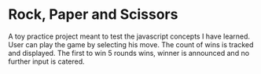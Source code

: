 # Rock, Paper and Scissors

A toy practice project meant to test the javascript concepts I have learned.
User can play the game by selecting his move. The count of wins is tracked and displayed.
The first to win 5 rounds wins, winner is announced and no further input is catered.
